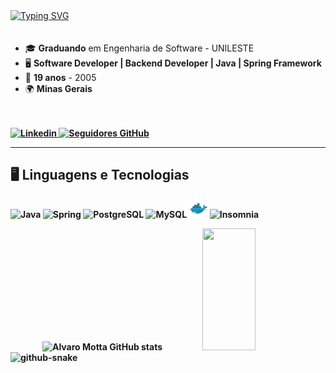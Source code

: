 <a href="https://git.io/typing-svg">
  <img src="https://readme-typing-svg.herokuapp.com/?color=007BFF&size=25&center=false&vCenter=true&width=1000&lines=Alvaro+Motta;Be+Welcome!+:%29" alt="Typing SVG">
</a>

<div style="text-align: left; padding: 20px 0;">
  <ul>
    <li>🎓 <strong>Graduando</strong> em Engenharia de Software - UNILESTE</li>
    <li>🖥️ <strong>Software Developer | Backend Developer | Java | Spring Framework</strong></li>
    <li>🎂 <strong>19 anos</strong> - 2005</li>
    <li>🌍 <strong> Minas Gerais
  </ul>
</div>
<p align="left">
    <a href="https://www.linkedin.com/in/alvaromottadev/">
        <img 
            alt="Linkedin" 
            title="Acesse o meu linkedin" 
            src="https://camo.githubusercontent.com/7fee771b415a6f144501304c2c4074aa62a0dd96ddc0f8c0aafd95ac0af584c1/68747470733a2f2f696d672e736869656c64732e696f2f62616467652f2d4c696e6b6564496e2d2532333030373742353f7374796c653d666f722d7468652d6261646765266c6f676f3d6c696e6b6564696e266c6f676f436f6c6f723d7768697465"
        />
    </a>
    <a href="https://github.com/alvaromottadev">
        <img 
            alt="Seguidores GitHub" 
            title="Me siga no GitHub" 
            src="https://custom-icon-badges.demolab.com/github/followers/alvaromottadev?color=236ad3&labelColor=1155ba&style=for-the-badge&logo=github&label=Seguidores&logoColor=white"
        />
    </a>
</p>

<hr>

## 🖥️ Linguagens e Tecnologias

<p align="left">
  <img src="https://cdn.jsdelivr.net/gh/devicons/devicon/icons/java/java-original.svg" alt="Java" width="30" height="30"/>
  <img src="https://cdn.jsdelivr.net/gh/devicons/devicon/icons/spring/spring-original.svg" alt="Spring" width="30" height="30"/>
  <img src="https://cdn.jsdelivr.net/gh/devicons/devicon/icons/postgresql/postgresql-original.svg" alt="PostgreSQL" width="30" height="30"/>
  <img src="https://cdn.jsdelivr.net/gh/devicons/devicon/icons/mysql/mysql-original.svg" alt="MySQL" width="30" height="30"/>
  <img src="https://raw.githubusercontent.com/devicons/devicon/master/icons/docker/docker-original.svg" alt="Docker" width="30" height="30"/>
  <img src="https://cdn.jsdelivr.net/gh/devicons/devicon@latest/icons/insomnia/insomnia-original.svg" alt="Insomnia" width="30" height="30"/>
</p>

<!-- GitHub Stats -->
<div align="center">  
  <img width="49%" height="195px" src="https://github-readme-stats.vercel.app/api?username=alvaromottadev&show_icons=true&count_private=true&hide_border=true&title_color=007BFF&icon_color=007BFF&text_color=c9d1d9&bg_color=0d1117" alt="Alvaro Motta GitHub stats" /> 
  <img width="41%" height="195px" src="https://github-readme-stats.vercel.app/api/top-langs/?username=alvaromottadev&layout=compact&hide_border=true&title_color=007BFF&text_color=007BFF&bg_color=0d1117" />
</div>

<!-- Snake Animation -->
<picture>
  <source media="(prefers-color-scheme: dark)" srcset="https://raw.githubusercontent.com/alvaromottadev/alvaromottadev/output/github-snake-dark.svg" />
  <source media="(prefers-color-scheme: light)" srcset="https://raw.githubusercontent.com/alvaromottadev/alvaromottadev/output/github-snake.svg" />
  <img alt="github-snake" src="https://raw.githubusercontent.com/alvaromottadev/alvaromottadev/output/github-snake.svg" />
</picture>
